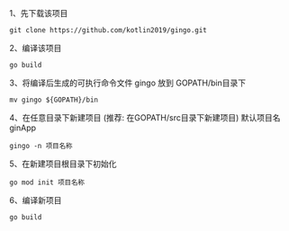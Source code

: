 1、先下载该项目
````
git clone https://github.com/kotlin2019/gingo.git
````

2、编译该项目 
````
go build 
````

3、将编译后生成的可执行命令文件 gingo  放到 GOPATH/bin目录下
````
mv gingo ${GOPATH}/bin
````

4、在任意目录下新建项目 (推荐: 在GOPATH/src目录下新建项目) 默认项目名 ginApp
````
gingo -n 项目名称 
````
5、在新建项目根目录下初始化
````
go mod init 项目名称
````
6、编译新项目
````
go build
````

